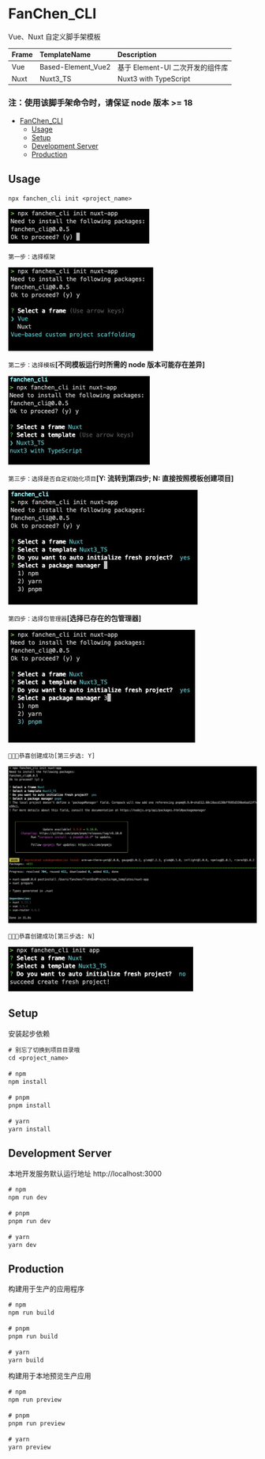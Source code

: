 # FanChen_CLI

Vue、Nuxt 自定义脚手架模板

| Frame  | TemplateName       | Description            |
|:-------|:-------------------|:-----------------------|
| Vue    | Based-Element_Vue2 | 基于 Element-UI 二次开发的组件库 |
| Nuxt   | Nuxt3_TS           | Nuxt3 with TypeScript  |

### **注：使用该脚手架命令时，请保证 node 版本 >= 18**

<!-- TOC -->
* [FanChen_CLI](#fanchen_cli)
  * [Usage](#usage)
  * [Setup](#setup)
  * [Development Server](#development-server)
  * [Production](#production)
<!-- TOC -->

## Usage

```shell
npx fanchen_cli init <project_name>
```
![](./assets/first_exec.jpg)

``第一步：选择框架``

![](./assets/step_1.jpg)

``第二步：选择模板``**[不同模板运行时所需的 node 版本可能存在差异]**

![](./assets/step_2.jpg)


``第三步：选择是否自定初始化项目``**[Y: 流转到第四步; N: 直接按照模板创建项目]**

![](./assets/step_3.jpg)


``第四步：选择包管理器``**[选择已存在的包管理器]**

![](./assets/step_4.jpg)


``🚀🚀🚀恭喜创建成功[第三步选: Y]``

![](./assets/finished_y.jpg)

``🚀🚀🚀恭喜创建成功[第三步选: N]``

![](./assets/finished_n.jpg)

## Setup

安装起步依赖

```shell
# 别忘了切换到项目目录哦
cd <project_name>

# npm
npm install

# pnpm
pnpm install

# yarn
yarn install
```

## Development Server

本地开发服务默认运行地址 http://localhost:3000

```shell
# npm
npm run dev

# pnpm
pnpm run dev

# yarn
yarn dev
```

## Production

构建用于生产的应用程序

```shell
# npm
npm run build

# pnpm
pnpm run build

# yarn
yarn build
```

构建用于本地预览生产应用

```shell
# npm
npm run preview

# pnpm
pnpm run preview

# yarn
yarn preview
```